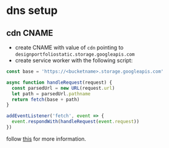 # dns setup

## cdn CNAME

- create CNAME with value of `cdn` pointing to `designportfoliostatic.storage.googleapis.com`
- create service worker with the following script:

```javascript
const base = 'https://<bucketname>.storage.googleapis.com'

async function handleRequest(request) {
  const parsedUrl = new URL(request.url)
  let path = parsedUrl.pathname
  return fetch(base + path)
}

addEventListener('fetch', event => {
  event.respondWith(handleRequest(event.request))
})

```

follow [this](https://support.cloudflare.com/hc/en-us/articles/360013791312-Fetching-object-storage-assets-through-the-Cloudflare-CDN-using-a-Cloudflare-Worker) for more information.
